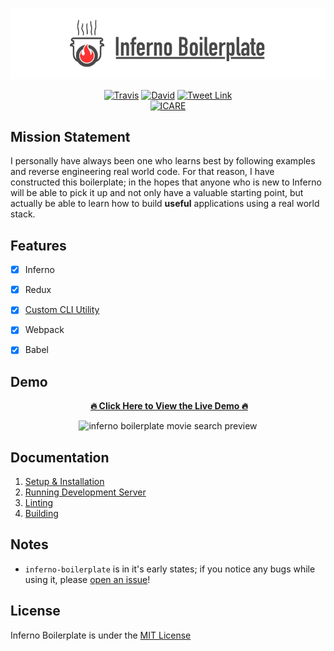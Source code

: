![inferno boilerplate](docs/img/banner.png)

<p align="center">
  <a href='https://travis-ci.org/garetmckinley/inferno-boilerplate'><img alt='Travis' src='https://img.shields.io/travis/garetmckinley/inferno-boilerplate.svg'/></a>
  <a href='https://github.com/garetmckinley/inferno-boilerplate/issues'><img alt='David' src='https://david-dm.org/garetmckinley/inferno-boilerplate.svg'/></a>
  <a href='https://twitter.com/intent/tweet?hashtags=inferno-boilerplate&original_referer=https%3A%2F%2Fgithub.com%2Fgaretmckinley%2Finferno-boilerplate&ref_src=github%5Etfw&tw_p=tweetbutton&url=https%3A%2F%2Fgithub.com%2Fgaretmckinley%2Finferno-boilerplate&via=garetmckinley'><img alt='Tweet Link' src='https://img.shields.io/twitter/url/http/shields.io.svg?style=social'/></a>
  <br />
  <a href="https://mjackson.me/icare"><img src="https://mjackson.me/icare/ICARE-white.png" alt="ICARE"></a>
</p>

## Mission Statement

I personally have always been one who learns best by following examples and reverse engineering real world code. For that reason, I have constructed this boilerplate; in the hopes that anyone who is new to Inferno will be able to pick it up and not only have a valuable starting point, but actually be able to learn how to build **useful** applications using a real world stack.

## Features

- [x] Inferno
- [x] Redux
- [x] [Custom CLI Utility](docs/CLI.md)
- [x] Webpack
- [x] Babel


## Demo

<p align="center">
  <a href="http://inferno-boilerplate.surge.sh"><b>🔥 Click Here to View the Live Demo 🔥</b></a>
</p>

<p align="center">
  <img src="http://imgur.com/CgPk0Am.gif" alt="inferno boilerplate movie search preview"/>
</p>


## Documentation

1. [Setup & Installation](docs/Setup.md)
2. [Running Development Server](docs/Dev_Server.md)
3. [Linting](docs/Linting.md)
4. [Building](docs/Building.md)

## Notes

- `inferno-boilerplate` is in it's early states; if you notice any bugs while using it, please [open an issue](https://github.com/garetmckinley/inferno-boilerplate/issues/new)!

## License

Inferno Boilerplate is under the [MIT License](LICENSE.md)
